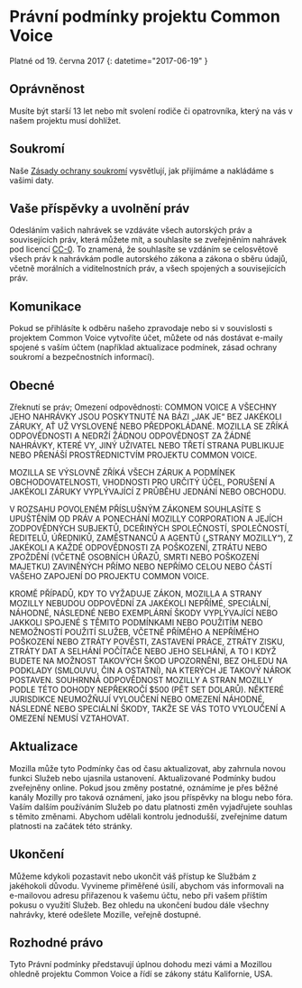 # Právní podmínky projektu Common Voice

Platné od ⁨19. června 2017⁩ {: datetime="2017-06-19" }

## Oprávněnost

Musíte být starší 13 let nebo mít svolení rodiče či opatrovníka, který na vás v našem projektu musí dohlížet.

## Soukromí

Naše [Zásady ochrany soukromí](https://voice.allizom.org/privacy) vysvětlují, jak přijímáme a nakládáme s vašimi daty.

## Vaše příspěvky a uvolnění práv

Odesláním vašich nahrávek se vzdáváte všech autorských práv a souvisejících práv, která můžete mít, a souhlasíte se zveřejněním nahrávek pod licencí [CC-0](https://creativecommons.org/publicdomain/zero/1.0/). To znamená, že souhlasíte se vzdáním se celosvětově všech práv k nahrávkám podle autorského zákona a zákona o sběru údajů, včetně morálních a viditelnostních práv, a všech spojených a souvisejících práv.

## Komunikace

Pokud se přihlásíte k odběru našeho zpravodaje nebo si v souvislosti s projektem Common Voice vytvoříte účet, můžete od nás dostávat e-maily spojené s vaším účtem (například aktualizace podmínek, zásad ochrany soukromí a bezpečnostních informací).

## Obecné

Zřeknutí se práv; Omezení odpovědnosti: COMMON VOICE A VŠECHNY JEHO NAHRÁVKY JSOU POSKYTNUTÉ NA BÁZI „JAK JE“ BEZ JAKÉKOLI ZÁRUKY, AŤ UŽ VYSLOVENÉ NEBO PŘEDPOKLÁDANÉ. MOZILLA SE ZŘÍKÁ ODPOVĚDNOSTI A NEDRŽÍ ŽÁDNOU ODPOVĚDNOST ZA ŽÁDNÉ NAHRÁVKY, KTERÉ VY, JINÝ UŽIVATEL NEBO TŘETÍ STRANA PUBLIKUJE NEBO PŘENÁŠÍ PROSTŘEDNICTVÍM PROJEKTU COMMON VOICE.

MOZILLA SE VÝSLOVNĚ ZŘÍKÁ VŠECH ZÁRUK A PODMÍNEK OBCHODOVATELNOSTI, VHODNOSTI PRO URČITÝ ÚČEL, PORUŠENÍ A JAKÉKOLI ZÁRUKY VYPLÝVAJÍCÍ Z PRŮBĚHU JEDNÁNÍ NEBO OBCHODU.

V ROZSAHU POVOLENÉM PŘÍSLUŠNÝM ZÁKONEM SOUHLASÍTE S UPUŠTĚNÍM OD PRÁV A PONECHÁNÍ MOZILLY CORPORATION A JEJÍCH ZODPOVĚDNÝCH SUBJEKTŮ, DCEŘINÝCH SPOLEČNOSTÍ, SPOLEČNOSTÍ, ŘEDITELŮ, ÚŘEDNIKŮ, ZAMĚSTNANCŮ A AGENTŮ („STRANY MOZILLY“), Z JAKÉKOLI A KAŽDÉ ODPOVĚDNOSTI ZA POŠKOZENÍ, ZTRÁTU NEBO ZPOŽDĚNÍ (VČETNĚ OSOBNÍCH ÚŘAZŮ, SMRTI NEBO POŠKOZENÍ MAJETKU) ZAVINĚNÝCH PŘÍMO NEBO NEPŘÍMO CELOU NEBO ČÁSTÍ VAŠEHO ZAPOJENÍ DO PROJEKTU COMMON VOICE.

KROMĚ PŘÍPADŮ, KDY TO VYŽADUJE ZÁKON, MOZILLA A STRANY MOZILLY NEBUDOU ODPOVĚDNÍ ZA JAKÉKOLI NEPŘÍMÉ, SPECIÁLNÍ, NÁHODNÉ, NÁSLEDNÉ NEBO EXEMPLÁRNÍ ŠKODY VYPLÝVAJÍCÍ NEBO JAKKOLI SPOJENÉ S TĚMITO PODMÍNKAMI NEBO POUŽITÍM NEBO NEMOŽNOSTÍ POUŽITÍ SLUŽEB, VČETNĚ PŘÍMÉHO A NEPŘÍMÉHO POŠKOZENÍ NEBO ZTRÁTY POVĚSTI, ZASTAVENÍ PRÁCE, ZTRÁTY ZISKU, ZTRÁTY DAT A SELHÁNÍ POČÍTAČE NEBO JEHO SELHÁNÍ, A TO I KDYŽ BUDETE NA MOŽNOST TAKOVÝCH ŠKOD UPOZORNĚNI, BEZ OHLEDU NA PODKLADY (SMLOUVU, ČIN A OSTATNÍ), NA KTERÝCH JE TAKOVÝ NÁROK POSTAVEN. SOUHRNNÁ ODPOVĚDNOST MOZILLY A STRAN MOZILLY PODLE TÉTO DOHODY NEPŘEKROČÍ $500 (PĚT SET DOLARŮ). NĚKTERÉ JURISDIKCE NEUMOŽŇUJÍ VYLOUČENÍ NEBO OMEZENÍ NÁHODNÉ, NÁSLEDNÉ NEBO SPECIÁLNÍ ŠKODY, TAKŽE SE VÁS TOTO VYLOUČENÍ A OMEZENÍ NEMUSÍ VZTAHOVAT.

## Aktualizace 

Mozilla může tyto Podmínky čas od času aktualizovat, aby zahrnula novou funkci Služeb nebo ujasnila ustanovení. Aktualizované Podmínky budou zveřejněny online. Pokud jsou změny postatné, oznámíme je přes běžné kanály Mozilly pro taková oznámení, jako jsou příspěvky na blogu nebo fóra. Vaším dalším používáním Služeb po datu platnosti změn vyjadřujete souhlas s těmito změnami. Abychom udělali kontrolu jednodušší, zveřejníme datum platnosti na začátek této stránky.

## Ukončení

Můžeme kdykoli pozastavit nebo ukončit váš přístup ke Službám z jakéhokoli důvodu. Vyvineme přiměřené úsilí, abychom vás informovali na e-mailovou adresu přiřazenou k vašemu účtu, nebo při vašem příštím pokusu o využití Služeb. Bez ohledu na ukončení budou dále všechny nahrávky, které odešlete Mozille, veřejně dostupné.

## Rozhodné právo

Tyto Právní podmínky představují úplnou dohodu mezi vámi a Mozillou ohledně projektu Common Voice a řídí se zákony státu Kalifornie, USA.
